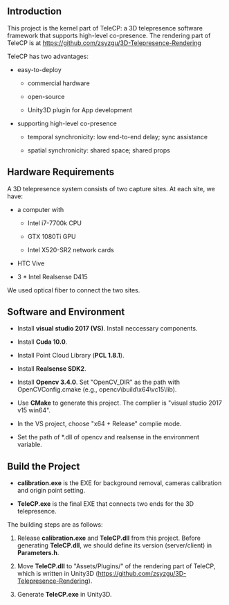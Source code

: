 ## Introduction
    
This project is the kernel part of TeleCP: a 3D telepresence software framework that supports high-level co-presence.
The rendering part of TeleCP is at https://github.com/zsyzgu/3D-Telepresence-Rendering
	
TeleCP has two advantages:

* easy-to-deploy

    * commercial hardware
	
	* open-source
	
	* Unity3D plugin for App development

* supporting high-level co-presence

	* temporal synchronicity: low end-to-end delay; sync assistance
	
	* spatial synchronicity: shared space; shared props

## Hardware Requirements

A 3D telepresence system consists of two capture sites. At each site, we have:

* a computer with

	* Intel i7-7700k CPU
	
	* GTX 1080Ti GPU
	
	* Intel X520-SR2 network cards

* HTC Vive

* 3 * Intel Realsense D415

We used optical fiber to connect the two sites.

## Software and Environment

* Install **visual studio 2017 (VS)**. Install neccessary components.

* Install **Cuda 10.0**.

* Install Point Cloud Library (**PCL 1.8.1**).

* Install **Realsense SDK2**.

* Install **Opencv 3.4.0**. Set "OpenCV_DIR" as the path with OpenCVConfig.cmake (e.g., opencv\build\x64\vc15\lib).

* Use **CMake** to generate this project. The complier is "visual studio 2017 v15 win64".

* In the VS project, choose "x64 + Release" complie mode.

* Set the path of *.dll of opencv and realsense in the environment variable.

## Build the Project

* **calibration.exe** is the EXE for background removal, cameras calibration and origin point setting.

* **TeleCP.exe** is the final EXE that connects two ends for the 3D telepresence.

The building steps are as follows:

1. Release **calibration.exe** and **TeleCP.dll** from this project. Before generating **TeleCP.dll**, we should define its version (server/client) in **Parameters.h**.

2. Move **TeleCP.dll** to "Assets/Plugins/" of the rendering part of TeleCP, which is written in Unity3D (https://github.com/zsyzgu/3D-Telepresence-Rendering).

3. Generate **TeleCP.exe** in Unity3D.
